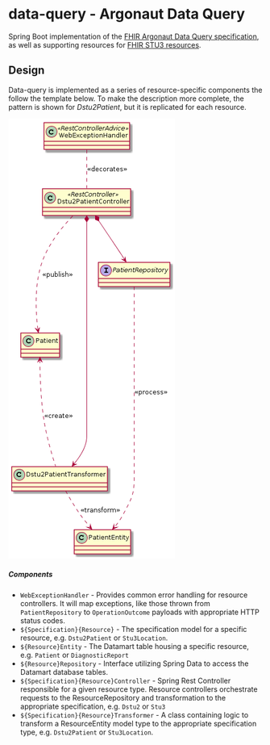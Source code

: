 # data-query - Argonaut Data Query

Spring Boot implementation of the
[FHIR Argonaut Data Query specification](http://www.fhir.org/guides/argonaut/r2/profiles.html),
as well as supporting resources for [FHIR STU3 resources](http://www.hl7.org/fhir/STU3/).


## Design
Data-query is implemented as a series of resource-specific components the follow the template below.
To make the description more complete, the pattern is shown for _Dstu2Patient_, but it is replicated
for each resource.

![resource components](src/plantuml/controller-design.png)

##### Components

- `WebExceptionHandler` - Provides common error handling for resource controllers. It will map
  exceptions, like those thrown from `PatientRepository` to `OperationOutcome` payloads with
  appropriate HTTP status codes.
- `${Specification}{Resource}` - The specification model for a specific resource, e.g. `Dstu2Patient` or `Stu3Location`.
- `${Resource}Entity` - The Datamart table housing a specific resource, e.g. `Patient` or `DiagnosticReport`
- `${Resource}Repository` - Interface utilizing Spring Data to access the Datamart database tables.
- `${Specification}{Resource}Controller` - Spring Rest Controller responsible for a given resource type. Resource
  controllers orchestrate requests to the ResourceRepository and transformation to
  the appropriate specification, e.g. `Dstu2` or `Stu3`
- `${Specification}{Resource}Transformer` - A class containing logic to transform a ResourceEntity model type to
  the appropriate specification type, e.g. `Dstu2Patient` or `Stu3Location`.
